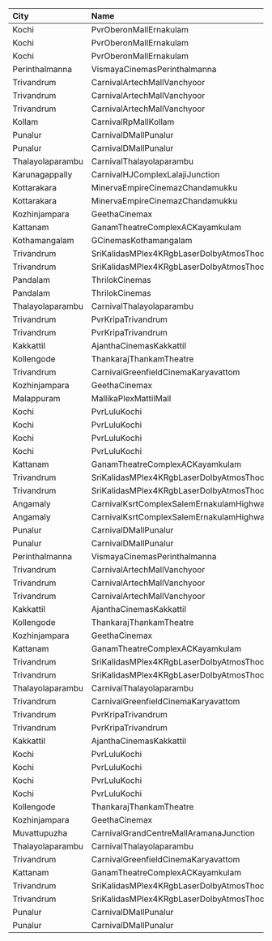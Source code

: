 | City             | Name                                                     |  Time | Type             | Price | Capacity | Booked |
| :--------------- | :------------------------------------------------------- | ----: | :--------------- | ----: | -------: | -----: |
| Kochi            | PvrOberonMallErnakulam                                   | 09:25 | Classic          |  100₹ |       53 |     27 |
| Kochi            | PvrOberonMallErnakulam                                   | 09:25 | ClassicPlus      |  129₹ |      115 |     57 |
| Kochi            | PvrOberonMallErnakulam                                   | 09:25 | Recliner         |  220₹ |       14 |      7 |
| Perinthalmanna   | VismayaCinemasPerinthalmanna                             | 10:00 | Platinum         |  100₹ |      111 |     58 |
| Trivandrum       | CarnivalArtechMallVanchyoor                              | 10:10 | ExecutiveOffline |  100₹ |       13 |      7 |
| Trivandrum       | CarnivalArtechMallVanchyoor                              | 10:10 | SilverOffline    |  150₹ |      151 |     76 |
| Trivandrum       | CarnivalArtechMallVanchyoor                              | 10:10 | GoldOffline      |  300₹ |       13 |      7 |
| Kollam           | CarnivalRpMallKollam                                     | 10:30 | PremiumOffline   |  100₹ |       96 |     50 |
| Punalur          | CarnivalDMallPunalur                                     | 10:30 | Silver           |  100₹ |       69 |      0 |
| Punalur          | CarnivalDMallPunalur                                     | 10:30 | Gold             |  140₹ |        5 |      0 |
| Thalayolaparambu | CarnivalThalayolaparambu                                 | 10:30 | Gold             |  110₹ |      144 |     72 |
| Karunagappally   | CarnivalHJComplexLalajiJunction                          | 10:30 | ClassicOffline   |  100₹ |      194 |     97 |
| Kottarakara      | MinervaEmpireCinemazChandamukku                          | 10:30 | Executive        |  200₹ |       13 |      0 |
| Kottarakara      | MinervaEmpireCinemazChandamukku                          | 10:30 | Diamond          |  140₹ |      210 |    104 |
| Kozhinjampara    | GeethaCinemax                                            | 11:00 | Golden           |  110₹ |      115 |      0 |
| Kattanam         | GanamTheatreComplexACKayamkulam                          | 11:00 | FirstClass       |  110₹ |      129 |    129 |
| Kothamangalam    | GCinemasKothamangalam                                    | 11:00 | Platinum         |  130₹ |      279 |    134 |
| Trivandrum       | SriKalidasMPlex4KRgbLaserDolbyAtmosThoongamparaKattakada | 11:00 | DiamondSofa      |  200₹ |        4 |      2 |
| Trivandrum       | SriKalidasMPlex4KRgbLaserDolbyAtmosThoongamparaKattakada | 11:00 | Gold             |  150₹ |      170 |     84 |
| Pandalam         | ThrilokCinemas                                           | 11:30 | ExecutiveClass   |  160₹ |       10 |     10 |
| Pandalam         | ThrilokCinemas                                           | 11:30 | ExecutiveClass1  |  150₹ |       84 |     60 |
| Thalayolaparambu | CarnivalThalayolaparambu                                 | 13:00 | Gold             |  110₹ |      144 |     72 |
| Trivandrum       | PvrKripaTrivandrum                                       | 13:25 | Prime            |  160₹ |        8 |      0 |
| Trivandrum       | PvrKripaTrivandrum                                       | 13:25 | Classic          |  140₹ |       98 |      7 |
| Kakkattil        | AjanthaCinemasKakkattil                                  | 13:30 | Executive        |  110₹ |      199 |     99 |
| Kollengode       | ThankarajThankamTheatre                                  | 13:45 | FirstClass       |  100₹ |      142 |     72 |
| Trivandrum       | CarnivalGreenfieldCinemaKaryavattom                      | 14:00 | ExecutiveOffline |  140₹ |      132 |     66 |
| Kozhinjampara    | GeethaCinemax                                            | 14:00 | Golden           |  110₹ |      115 |      0 |
| Malappuram       | MallikaPlexMattilMall                                    | 14:00 | Executive        |  140₹ |       54 |     24 |
| Kochi            | PvrLuluKochi                                             | 14:00 | Classic          |  140₹ |       39 |     19 |
| Kochi            | PvrLuluKochi                                             | 14:00 | ClassicPlus      |  160₹ |       91 |     48 |
| Kochi            | PvrLuluKochi                                             | 14:00 | Prime            |  190₹ |       64 |     35 |
| Kochi            | PvrLuluKochi                                             | 14:00 | Recliner         |  350₹ |        9 |      4 |
| Kattanam         | GanamTheatreComplexACKayamkulam                          | 14:30 | FirstClass       |  110₹ |      129 |    129 |
| Trivandrum       | SriKalidasMPlex4KRgbLaserDolbyAtmosThoongamparaKattakada | 14:30 | DiamondSofa      |  200₹ |        4 |      2 |
| Trivandrum       | SriKalidasMPlex4KRgbLaserDolbyAtmosThoongamparaKattakada | 14:30 | Gold             |  150₹ |      170 |     84 |
| Angamaly         | CarnivalKsrtComplexSalemErnakulamHighway                 | 15:15 | GoldOffline      |  130₹ |      202 |    101 |
| Angamaly         | CarnivalKsrtComplexSalemErnakulamHighway                 | 15:15 | GoldOffline      |  130₹ |      202 |    101 |
| Punalur          | CarnivalDMallPunalur                                     | 16:00 | Silver           |  100₹ |       69 |      0 |
| Punalur          | CarnivalDMallPunalur                                     | 16:00 | Gold             |  140₹ |        5 |      0 |
| Perinthalmanna   | VismayaCinemasPerinthalmanna                             | 16:00 | Platinum         |  100₹ |      111 |     65 |
| Trivandrum       | CarnivalArtechMallVanchyoor                              | 16:15 | ExecutiveOffline |  100₹ |       13 |      7 |
| Trivandrum       | CarnivalArtechMallVanchyoor                              | 16:15 | SilverOffline    |  150₹ |      151 |     81 |
| Trivandrum       | CarnivalArtechMallVanchyoor                              | 16:15 | GoldOffline      |  300₹ |       13 |      7 |
| Kakkattil        | AjanthaCinemasKakkattil                                  | 16:30 | Executive        |  110₹ |      199 |     99 |
| Kollengode       | ThankarajThankamTheatre                                  | 17:45 | FirstClass       |  100₹ |      142 |     72 |
| Kozhinjampara    | GeethaCinemax                                            | 18:00 | Golden           |  110₹ |      115 |      0 |
| Kattanam         | GanamTheatreComplexACKayamkulam                          | 18:15 | FirstClass       |  110₹ |      129 |    129 |
| Trivandrum       | SriKalidasMPlex4KRgbLaserDolbyAtmosThoongamparaKattakada | 18:15 | DiamondSofa      |  200₹ |        4 |      2 |
| Trivandrum       | SriKalidasMPlex4KRgbLaserDolbyAtmosThoongamparaKattakada | 18:15 | Gold             |  150₹ |      170 |     84 |
| Thalayolaparambu | CarnivalThalayolaparambu                                 | 18:30 | Gold             |  110₹ |      144 |     72 |
| Trivandrum       | CarnivalGreenfieldCinemaKaryavattom                      | 18:45 | ExecutiveOffline |  160₹ |      119 |     61 |
| Trivandrum       | PvrKripaTrivandrum                                       | 19:30 | Prime            |  160₹ |        8 |      0 |
| Trivandrum       | PvrKripaTrivandrum                                       | 19:30 | Classic          |  140₹ |       98 |      0 |
| Kakkattil        | AjanthaCinemasKakkattil                                  | 19:30 | Executive        |  110₹ |      199 |     99 |
| Kochi            | PvrLuluKochi                                             | 19:35 | Classic          |  140₹ |       39 |     30 |
| Kochi            | PvrLuluKochi                                             | 19:35 | ClassicPlus      |  160₹ |       91 |     50 |
| Kochi            | PvrLuluKochi                                             | 19:35 | Prime            |  190₹ |       64 |     38 |
| Kochi            | PvrLuluKochi                                             | 19:35 | Recliner         |  350₹ |        9 |      8 |
| Kollengode       | ThankarajThankamTheatre                                  | 20:45 | FirstClass       |  100₹ |      142 |     72 |
| Kozhinjampara    | GeethaCinemax                                            | 21:00 | Golden           |  110₹ |      115 |    115 |
| Muvattupuzha     | CarnivalGrandCentreMallAramanaJunction                   | 21:15 | ExecutiveOffline |  150₹ |       96 |     48 |
| Thalayolaparambu | CarnivalThalayolaparambu                                 | 21:30 | Gold             |  110₹ |      144 |     72 |
| Trivandrum       | CarnivalGreenfieldCinemaKaryavattom                      | 21:30 | ExecutiveOffline |  160₹ |      119 |     61 |
| Kattanam         | GanamTheatreComplexACKayamkulam                          | 21:30 | FirstClass       |  110₹ |      129 |    129 |
| Trivandrum       | SriKalidasMPlex4KRgbLaserDolbyAtmosThoongamparaKattakada | 21:30 | DiamondSofa      |  200₹ |        4 |      2 |
| Trivandrum       | SriKalidasMPlex4KRgbLaserDolbyAtmosThoongamparaKattakada | 21:30 | Gold             |  150₹ |      170 |     84 |
| Punalur          | CarnivalDMallPunalur                                     | 22:00 | Silver           |  130₹ |       69 |      0 |
| Punalur          | CarnivalDMallPunalur                                     | 22:00 | Gold             |  160₹ |        5 |      0 |